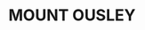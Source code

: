 ---
lastmod: '2025-04-06T06:05:20+00:00'
latitude: -34.35558
layout: suburb
longitude: 150.709623
postcode: '2519'
state: NSW
title: MOUNT OUSLEY
url: /nsw/mount-ousley/
---
